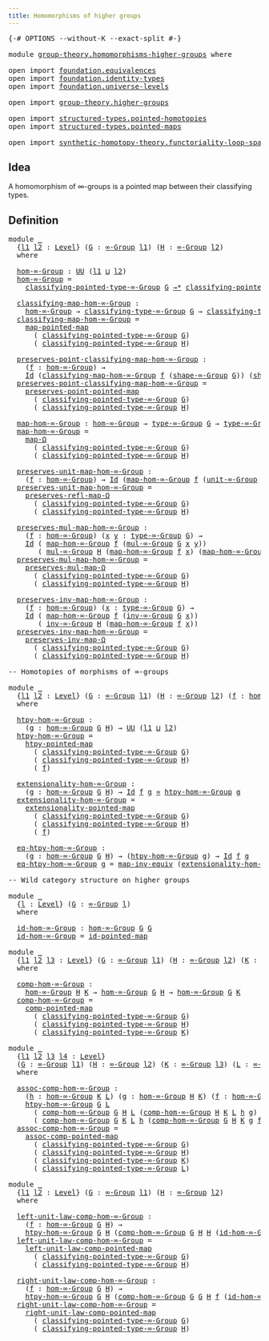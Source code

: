 ```yaml
---
title: Homomorphisms of higher groups
---
```


<pre class="Agda"><a id="56" class="Symbol">{-#</a> <a id="60" class="Keyword">OPTIONS</a> <a id="68" class="Pragma">--without-K</a> <a id="80" class="Pragma">--exact-split</a> <a id="94" class="Symbol">#-}</a>

<a id="99" class="Keyword">module</a> <a id="106" href="group-theory.homomorphisms-higher-groups.html" class="Module">group-theory.homomorphisms-higher-groups</a> <a id="147" class="Keyword">where</a>

<a id="154" class="Keyword">open</a> <a id="159" class="Keyword">import</a> <a id="166" href="foundation.equivalences.html" class="Module">foundation.equivalences</a>
<a id="190" class="Keyword">open</a> <a id="195" class="Keyword">import</a> <a id="202" href="foundation.identity-types.html" class="Module">foundation.identity-types</a>
<a id="228" class="Keyword">open</a> <a id="233" class="Keyword">import</a> <a id="240" href="foundation.universe-levels.html" class="Module">foundation.universe-levels</a>

<a id="268" class="Keyword">open</a> <a id="273" class="Keyword">import</a> <a id="280" href="group-theory.higher-groups.html" class="Module">group-theory.higher-groups</a>

<a id="308" class="Keyword">open</a> <a id="313" class="Keyword">import</a> <a id="320" href="structured-types.pointed-homotopies.html" class="Module">structured-types.pointed-homotopies</a>
<a id="356" class="Keyword">open</a> <a id="361" class="Keyword">import</a> <a id="368" href="structured-types.pointed-maps.html" class="Module">structured-types.pointed-maps</a>

<a id="399" class="Keyword">open</a> <a id="404" class="Keyword">import</a> <a id="411" href="synthetic-homotopy-theory.functoriality-loop-spaces.html" class="Module">synthetic-homotopy-theory.functoriality-loop-spaces</a>
</pre>
## Idea

A homomorphism of ∞-groups is a pointed map between their classifying types.

## Definition

<pre class="Agda"><a id="578" class="Keyword">module</a> <a id="585" href="group-theory.homomorphisms-higher-groups.html#585" class="Module">_</a>
  <a id="589" class="Symbol">{</a><a id="590" href="group-theory.homomorphisms-higher-groups.html#590" class="Bound">l1</a> <a id="593" href="group-theory.homomorphisms-higher-groups.html#593" class="Bound">l2</a> <a id="596" class="Symbol">:</a> <a id="598" href="Agda.Primitive.html#597" class="Postulate">Level</a><a id="603" class="Symbol">}</a> <a id="605" class="Symbol">(</a><a id="606" href="group-theory.homomorphisms-higher-groups.html#606" class="Bound">G</a> <a id="608" class="Symbol">:</a> <a id="610" href="group-theory.higher-groups.html#1633" class="Function">∞-Group</a> <a id="618" href="group-theory.homomorphisms-higher-groups.html#590" class="Bound">l1</a><a id="620" class="Symbol">)</a> <a id="622" class="Symbol">(</a><a id="623" href="group-theory.homomorphisms-higher-groups.html#623" class="Bound">H</a> <a id="625" class="Symbol">:</a> <a id="627" href="group-theory.higher-groups.html#1633" class="Function">∞-Group</a> <a id="635" href="group-theory.homomorphisms-higher-groups.html#593" class="Bound">l2</a><a id="637" class="Symbol">)</a>
  <a id="641" class="Keyword">where</a>

  <a id="650" href="group-theory.homomorphisms-higher-groups.html#650" class="Function">hom-∞-Group</a> <a id="662" class="Symbol">:</a> <a id="664" href="foundation-core.universe-levels.html#235" class="Primitive">UU</a> <a id="667" class="Symbol">(</a><a id="668" href="group-theory.homomorphisms-higher-groups.html#590" class="Bound">l1</a> <a id="671" href="Agda.Primitive.html#810" class="Primitive Operator">⊔</a> <a id="673" href="group-theory.homomorphisms-higher-groups.html#593" class="Bound">l2</a><a id="675" class="Symbol">)</a>
  <a id="679" href="group-theory.homomorphisms-higher-groups.html#650" class="Function">hom-∞-Group</a> <a id="691" class="Symbol">=</a>
    <a id="697" href="group-theory.higher-groups.html#1799" class="Function">classifying-pointed-type-∞-Group</a> <a id="730" href="group-theory.homomorphisms-higher-groups.html#606" class="Bound">G</a> <a id="732" href="structured-types.pointed-maps.html#967" class="Function Operator">→*</a> <a id="735" href="group-theory.higher-groups.html#1799" class="Function">classifying-pointed-type-∞-Group</a> <a id="768" href="group-theory.homomorphisms-higher-groups.html#623" class="Bound">H</a>

  <a id="773" href="group-theory.homomorphisms-higher-groups.html#773" class="Function">classifying-map-hom-∞-Group</a> <a id="801" class="Symbol">:</a>
    <a id="807" href="group-theory.homomorphisms-higher-groups.html#650" class="Function">hom-∞-Group</a> <a id="819" class="Symbol">→</a> <a id="821" href="group-theory.higher-groups.html#1895" class="Function">classifying-type-∞-Group</a> <a id="846" href="group-theory.homomorphisms-higher-groups.html#606" class="Bound">G</a> <a id="848" class="Symbol">→</a> <a id="850" href="group-theory.higher-groups.html#1895" class="Function">classifying-type-∞-Group</a> <a id="875" href="group-theory.homomorphisms-higher-groups.html#623" class="Bound">H</a>
  <a id="879" href="group-theory.homomorphisms-higher-groups.html#773" class="Function">classifying-map-hom-∞-Group</a> <a id="907" class="Symbol">=</a>
    <a id="913" href="structured-types.pointed-maps.html#1527" class="Function">map-pointed-map</a>
      <a id="935" class="Symbol">(</a> <a id="937" href="group-theory.higher-groups.html#1799" class="Function">classifying-pointed-type-∞-Group</a> <a id="970" href="group-theory.homomorphisms-higher-groups.html#606" class="Bound">G</a><a id="971" class="Symbol">)</a>
      <a id="979" class="Symbol">(</a> <a id="981" href="group-theory.higher-groups.html#1799" class="Function">classifying-pointed-type-∞-Group</a> <a id="1014" href="group-theory.homomorphisms-higher-groups.html#623" class="Bound">H</a><a id="1015" class="Symbol">)</a>

  <a id="1020" href="group-theory.homomorphisms-higher-groups.html#1020" class="Function">preserves-point-classifying-map-hom-∞-Group</a> <a id="1064" class="Symbol">:</a>
    <a id="1070" class="Symbol">(</a><a id="1071" href="group-theory.homomorphisms-higher-groups.html#1071" class="Bound">f</a> <a id="1073" class="Symbol">:</a> <a id="1075" href="group-theory.homomorphisms-higher-groups.html#650" class="Function">hom-∞-Group</a><a id="1086" class="Symbol">)</a> <a id="1088" class="Symbol">→</a>
    <a id="1094" href="foundation-core.identity-types.html#1767" class="Datatype">Id</a> <a id="1097" class="Symbol">(</a><a id="1098" href="group-theory.homomorphisms-higher-groups.html#773" class="Function">classifying-map-hom-∞-Group</a> <a id="1126" href="group-theory.homomorphisms-higher-groups.html#1071" class="Bound">f</a> <a id="1128" class="Symbol">(</a><a id="1129" href="group-theory.higher-groups.html#2014" class="Function">shape-∞-Group</a> <a id="1143" href="group-theory.homomorphisms-higher-groups.html#606" class="Bound">G</a><a id="1144" class="Symbol">))</a> <a id="1147" class="Symbol">(</a><a id="1148" href="group-theory.higher-groups.html#2014" class="Function">shape-∞-Group</a> <a id="1162" href="group-theory.homomorphisms-higher-groups.html#623" class="Bound">H</a><a id="1163" class="Symbol">)</a>
  <a id="1167" href="group-theory.homomorphisms-higher-groups.html#1020" class="Function">preserves-point-classifying-map-hom-∞-Group</a> <a id="1211" class="Symbol">=</a>
    <a id="1217" href="structured-types.pointed-maps.html#1627" class="Function">preserves-point-pointed-map</a>
      <a id="1251" class="Symbol">(</a> <a id="1253" href="group-theory.higher-groups.html#1799" class="Function">classifying-pointed-type-∞-Group</a> <a id="1286" href="group-theory.homomorphisms-higher-groups.html#606" class="Bound">G</a><a id="1287" class="Symbol">)</a>
      <a id="1295" class="Symbol">(</a> <a id="1297" href="group-theory.higher-groups.html#1799" class="Function">classifying-pointed-type-∞-Group</a> <a id="1330" href="group-theory.homomorphisms-higher-groups.html#623" class="Bound">H</a><a id="1331" class="Symbol">)</a>

  <a id="1336" href="group-theory.homomorphisms-higher-groups.html#1336" class="Function">map-hom-∞-Group</a> <a id="1352" class="Symbol">:</a> <a id="1354" href="group-theory.homomorphisms-higher-groups.html#650" class="Function">hom-∞-Group</a> <a id="1366" class="Symbol">→</a> <a id="1368" href="group-theory.higher-groups.html#2839" class="Function">type-∞-Group</a> <a id="1381" href="group-theory.homomorphisms-higher-groups.html#606" class="Bound">G</a> <a id="1383" class="Symbol">→</a> <a id="1385" href="group-theory.higher-groups.html#2839" class="Function">type-∞-Group</a> <a id="1398" href="group-theory.homomorphisms-higher-groups.html#623" class="Bound">H</a>
  <a id="1402" href="group-theory.homomorphisms-higher-groups.html#1336" class="Function">map-hom-∞-Group</a> <a id="1418" class="Symbol">=</a>
    <a id="1424" href="synthetic-homotopy-theory.functoriality-loop-spaces.html#1184" class="Function">map-Ω</a>
      <a id="1436" class="Symbol">(</a> <a id="1438" href="group-theory.higher-groups.html#1799" class="Function">classifying-pointed-type-∞-Group</a> <a id="1471" href="group-theory.homomorphisms-higher-groups.html#606" class="Bound">G</a><a id="1472" class="Symbol">)</a>
      <a id="1480" class="Symbol">(</a> <a id="1482" href="group-theory.higher-groups.html#1799" class="Function">classifying-pointed-type-∞-Group</a> <a id="1515" href="group-theory.homomorphisms-higher-groups.html#623" class="Bound">H</a><a id="1516" class="Symbol">)</a>

  <a id="1521" href="group-theory.homomorphisms-higher-groups.html#1521" class="Function">preserves-unit-map-hom-∞-Group</a> <a id="1552" class="Symbol">:</a>
    <a id="1558" class="Symbol">(</a><a id="1559" href="group-theory.homomorphisms-higher-groups.html#1559" class="Bound">f</a> <a id="1561" class="Symbol">:</a> <a id="1563" href="group-theory.homomorphisms-higher-groups.html#650" class="Function">hom-∞-Group</a><a id="1574" class="Symbol">)</a> <a id="1576" class="Symbol">→</a> <a id="1578" href="foundation-core.identity-types.html#1767" class="Datatype">Id</a> <a id="1581" class="Symbol">(</a><a id="1582" href="group-theory.homomorphisms-higher-groups.html#1336" class="Function">map-hom-∞-Group</a> <a id="1598" href="group-theory.homomorphisms-higher-groups.html#1559" class="Bound">f</a> <a id="1600" class="Symbol">(</a><a id="1601" href="group-theory.higher-groups.html#2919" class="Function">unit-∞-Group</a> <a id="1614" href="group-theory.homomorphisms-higher-groups.html#606" class="Bound">G</a><a id="1615" class="Symbol">))</a> <a id="1618" class="Symbol">(</a><a id="1619" href="group-theory.higher-groups.html#2919" class="Function">unit-∞-Group</a> <a id="1632" href="group-theory.homomorphisms-higher-groups.html#623" class="Bound">H</a><a id="1633" class="Symbol">)</a>
  <a id="1637" href="group-theory.homomorphisms-higher-groups.html#1521" class="Function">preserves-unit-map-hom-∞-Group</a> <a id="1668" class="Symbol">=</a>
    <a id="1674" href="synthetic-homotopy-theory.functoriality-loop-spaces.html#1324" class="Function">preserves-refl-map-Ω</a>
      <a id="1701" class="Symbol">(</a> <a id="1703" href="group-theory.higher-groups.html#1799" class="Function">classifying-pointed-type-∞-Group</a> <a id="1736" href="group-theory.homomorphisms-higher-groups.html#606" class="Bound">G</a><a id="1737" class="Symbol">)</a>
      <a id="1745" class="Symbol">(</a> <a id="1747" href="group-theory.higher-groups.html#1799" class="Function">classifying-pointed-type-∞-Group</a> <a id="1780" href="group-theory.homomorphisms-higher-groups.html#623" class="Bound">H</a><a id="1781" class="Symbol">)</a>

  <a id="1786" href="group-theory.homomorphisms-higher-groups.html#1786" class="Function">preserves-mul-map-hom-∞-Group</a> <a id="1816" class="Symbol">:</a>
    <a id="1822" class="Symbol">(</a><a id="1823" href="group-theory.homomorphisms-higher-groups.html#1823" class="Bound">f</a> <a id="1825" class="Symbol">:</a> <a id="1827" href="group-theory.homomorphisms-higher-groups.html#650" class="Function">hom-∞-Group</a><a id="1838" class="Symbol">)</a> <a id="1840" class="Symbol">(</a><a id="1841" href="group-theory.homomorphisms-higher-groups.html#1841" class="Bound">x</a> <a id="1843" href="group-theory.homomorphisms-higher-groups.html#1843" class="Bound">y</a> <a id="1845" class="Symbol">:</a> <a id="1847" href="group-theory.higher-groups.html#2839" class="Function">type-∞-Group</a> <a id="1860" href="group-theory.homomorphisms-higher-groups.html#606" class="Bound">G</a><a id="1861" class="Symbol">)</a> <a id="1863" class="Symbol">→</a>
    <a id="1869" href="foundation-core.identity-types.html#1767" class="Datatype">Id</a> <a id="1872" class="Symbol">(</a> <a id="1874" href="group-theory.homomorphisms-higher-groups.html#1336" class="Function">map-hom-∞-Group</a> <a id="1890" href="group-theory.homomorphisms-higher-groups.html#1823" class="Bound">f</a> <a id="1892" class="Symbol">(</a><a id="1893" href="group-theory.higher-groups.html#3007" class="Function">mul-∞-Group</a> <a id="1905" href="group-theory.homomorphisms-higher-groups.html#606" class="Bound">G</a> <a id="1907" href="group-theory.homomorphisms-higher-groups.html#1841" class="Bound">x</a> <a id="1909" href="group-theory.homomorphisms-higher-groups.html#1843" class="Bound">y</a><a id="1910" class="Symbol">))</a>
       <a id="1920" class="Symbol">(</a> <a id="1922" href="group-theory.higher-groups.html#3007" class="Function">mul-∞-Group</a> <a id="1934" href="group-theory.homomorphisms-higher-groups.html#623" class="Bound">H</a> <a id="1936" class="Symbol">(</a><a id="1937" href="group-theory.homomorphisms-higher-groups.html#1336" class="Function">map-hom-∞-Group</a> <a id="1953" href="group-theory.homomorphisms-higher-groups.html#1823" class="Bound">f</a> <a id="1955" href="group-theory.homomorphisms-higher-groups.html#1841" class="Bound">x</a><a id="1956" class="Symbol">)</a> <a id="1958" class="Symbol">(</a><a id="1959" href="group-theory.homomorphisms-higher-groups.html#1336" class="Function">map-hom-∞-Group</a> <a id="1975" href="group-theory.homomorphisms-higher-groups.html#1823" class="Bound">f</a> <a id="1977" href="group-theory.homomorphisms-higher-groups.html#1843" class="Bound">y</a><a id="1978" class="Symbol">))</a>
  <a id="1983" href="group-theory.homomorphisms-higher-groups.html#1786" class="Function">preserves-mul-map-hom-∞-Group</a> <a id="2013" class="Symbol">=</a>
    <a id="2019" href="synthetic-homotopy-theory.functoriality-loop-spaces.html#1504" class="Function">preserves-mul-map-Ω</a>
      <a id="2045" class="Symbol">(</a> <a id="2047" href="group-theory.higher-groups.html#1799" class="Function">classifying-pointed-type-∞-Group</a> <a id="2080" href="group-theory.homomorphisms-higher-groups.html#606" class="Bound">G</a><a id="2081" class="Symbol">)</a>
      <a id="2089" class="Symbol">(</a> <a id="2091" href="group-theory.higher-groups.html#1799" class="Function">classifying-pointed-type-∞-Group</a> <a id="2124" href="group-theory.homomorphisms-higher-groups.html#623" class="Bound">H</a><a id="2125" class="Symbol">)</a>

  <a id="2130" href="group-theory.homomorphisms-higher-groups.html#2130" class="Function">preserves-inv-map-hom-∞-Group</a> <a id="2160" class="Symbol">:</a>
    <a id="2166" class="Symbol">(</a><a id="2167" href="group-theory.homomorphisms-higher-groups.html#2167" class="Bound">f</a> <a id="2169" class="Symbol">:</a> <a id="2171" href="group-theory.homomorphisms-higher-groups.html#650" class="Function">hom-∞-Group</a><a id="2182" class="Symbol">)</a> <a id="2184" class="Symbol">(</a><a id="2185" href="group-theory.homomorphisms-higher-groups.html#2185" class="Bound">x</a> <a id="2187" class="Symbol">:</a> <a id="2189" href="group-theory.higher-groups.html#2839" class="Function">type-∞-Group</a> <a id="2202" href="group-theory.homomorphisms-higher-groups.html#606" class="Bound">G</a><a id="2203" class="Symbol">)</a> <a id="2205" class="Symbol">→</a>
    <a id="2211" href="foundation-core.identity-types.html#1767" class="Datatype">Id</a> <a id="2214" class="Symbol">(</a> <a id="2216" href="group-theory.homomorphisms-higher-groups.html#1336" class="Function">map-hom-∞-Group</a> <a id="2232" href="group-theory.homomorphisms-higher-groups.html#2167" class="Bound">f</a> <a id="2234" class="Symbol">(</a><a id="2235" href="group-theory.higher-groups.html#3856" class="Function">inv-∞-Group</a> <a id="2247" href="group-theory.homomorphisms-higher-groups.html#606" class="Bound">G</a> <a id="2249" href="group-theory.homomorphisms-higher-groups.html#2185" class="Bound">x</a><a id="2250" class="Symbol">))</a>
       <a id="2260" class="Symbol">(</a> <a id="2262" href="group-theory.higher-groups.html#3856" class="Function">inv-∞-Group</a> <a id="2274" href="group-theory.homomorphisms-higher-groups.html#623" class="Bound">H</a> <a id="2276" class="Symbol">(</a><a id="2277" href="group-theory.homomorphisms-higher-groups.html#1336" class="Function">map-hom-∞-Group</a> <a id="2293" href="group-theory.homomorphisms-higher-groups.html#2167" class="Bound">f</a> <a id="2295" href="group-theory.homomorphisms-higher-groups.html#2185" class="Bound">x</a><a id="2296" class="Symbol">))</a>
  <a id="2301" href="group-theory.homomorphisms-higher-groups.html#2130" class="Function">preserves-inv-map-hom-∞-Group</a> <a id="2331" class="Symbol">=</a>
    <a id="2337" href="synthetic-homotopy-theory.functoriality-loop-spaces.html#1894" class="Function">preserves-inv-map-Ω</a>
      <a id="2363" class="Symbol">(</a> <a id="2365" href="group-theory.higher-groups.html#1799" class="Function">classifying-pointed-type-∞-Group</a> <a id="2398" href="group-theory.homomorphisms-higher-groups.html#606" class="Bound">G</a><a id="2399" class="Symbol">)</a>
      <a id="2407" class="Symbol">(</a> <a id="2409" href="group-theory.higher-groups.html#1799" class="Function">classifying-pointed-type-∞-Group</a> <a id="2442" href="group-theory.homomorphisms-higher-groups.html#623" class="Bound">H</a><a id="2443" class="Symbol">)</a>

<a id="2446" class="Comment">-- Homotopies of morphisms of ∞-groups</a>

<a id="2486" class="Keyword">module</a> <a id="2493" href="group-theory.homomorphisms-higher-groups.html#2493" class="Module">_</a>
  <a id="2497" class="Symbol">{</a><a id="2498" href="group-theory.homomorphisms-higher-groups.html#2498" class="Bound">l1</a> <a id="2501" href="group-theory.homomorphisms-higher-groups.html#2501" class="Bound">l2</a> <a id="2504" class="Symbol">:</a> <a id="2506" href="Agda.Primitive.html#597" class="Postulate">Level</a><a id="2511" class="Symbol">}</a> <a id="2513" class="Symbol">(</a><a id="2514" href="group-theory.homomorphisms-higher-groups.html#2514" class="Bound">G</a> <a id="2516" class="Symbol">:</a> <a id="2518" href="group-theory.higher-groups.html#1633" class="Function">∞-Group</a> <a id="2526" href="group-theory.homomorphisms-higher-groups.html#2498" class="Bound">l1</a><a id="2528" class="Symbol">)</a> <a id="2530" class="Symbol">(</a><a id="2531" href="group-theory.homomorphisms-higher-groups.html#2531" class="Bound">H</a> <a id="2533" class="Symbol">:</a> <a id="2535" href="group-theory.higher-groups.html#1633" class="Function">∞-Group</a> <a id="2543" href="group-theory.homomorphisms-higher-groups.html#2501" class="Bound">l2</a><a id="2545" class="Symbol">)</a> <a id="2547" class="Symbol">(</a><a id="2548" href="group-theory.homomorphisms-higher-groups.html#2548" class="Bound">f</a> <a id="2550" class="Symbol">:</a> <a id="2552" href="group-theory.homomorphisms-higher-groups.html#650" class="Function">hom-∞-Group</a> <a id="2564" href="group-theory.homomorphisms-higher-groups.html#2514" class="Bound">G</a> <a id="2566" href="group-theory.homomorphisms-higher-groups.html#2531" class="Bound">H</a><a id="2567" class="Symbol">)</a>
  <a id="2571" class="Keyword">where</a>

  <a id="2580" href="group-theory.homomorphisms-higher-groups.html#2580" class="Function">htpy-hom-∞-Group</a> <a id="2597" class="Symbol">:</a>
    <a id="2603" class="Symbol">(</a><a id="2604" href="group-theory.homomorphisms-higher-groups.html#2604" class="Bound">g</a> <a id="2606" class="Symbol">:</a> <a id="2608" href="group-theory.homomorphisms-higher-groups.html#650" class="Function">hom-∞-Group</a> <a id="2620" href="group-theory.homomorphisms-higher-groups.html#2514" class="Bound">G</a> <a id="2622" href="group-theory.homomorphisms-higher-groups.html#2531" class="Bound">H</a><a id="2623" class="Symbol">)</a> <a id="2625" class="Symbol">→</a> <a id="2627" href="foundation-core.universe-levels.html#235" class="Primitive">UU</a> <a id="2630" class="Symbol">(</a><a id="2631" href="group-theory.homomorphisms-higher-groups.html#2498" class="Bound">l1</a> <a id="2634" href="Agda.Primitive.html#810" class="Primitive Operator">⊔</a> <a id="2636" href="group-theory.homomorphisms-higher-groups.html#2501" class="Bound">l2</a><a id="2638" class="Symbol">)</a>
  <a id="2642" href="group-theory.homomorphisms-higher-groups.html#2580" class="Function">htpy-hom-∞-Group</a> <a id="2659" class="Symbol">=</a>
    <a id="2665" href="structured-types.pointed-homotopies.html#2941" class="Function">htpy-pointed-map</a>
      <a id="2688" class="Symbol">(</a> <a id="2690" href="group-theory.higher-groups.html#1799" class="Function">classifying-pointed-type-∞-Group</a> <a id="2723" href="group-theory.homomorphisms-higher-groups.html#2514" class="Bound">G</a><a id="2724" class="Symbol">)</a>
      <a id="2732" class="Symbol">(</a> <a id="2734" href="group-theory.higher-groups.html#1799" class="Function">classifying-pointed-type-∞-Group</a> <a id="2767" href="group-theory.homomorphisms-higher-groups.html#2531" class="Bound">H</a><a id="2768" class="Symbol">)</a>
      <a id="2776" class="Symbol">(</a> <a id="2778" href="group-theory.homomorphisms-higher-groups.html#2548" class="Bound">f</a><a id="2779" class="Symbol">)</a>

  <a id="2784" href="group-theory.homomorphisms-higher-groups.html#2784" class="Function">extensionality-hom-∞-Group</a> <a id="2811" class="Symbol">:</a>
    <a id="2817" class="Symbol">(</a><a id="2818" href="group-theory.homomorphisms-higher-groups.html#2818" class="Bound">g</a> <a id="2820" class="Symbol">:</a> <a id="2822" href="group-theory.homomorphisms-higher-groups.html#650" class="Function">hom-∞-Group</a> <a id="2834" href="group-theory.homomorphisms-higher-groups.html#2514" class="Bound">G</a> <a id="2836" href="group-theory.homomorphisms-higher-groups.html#2531" class="Bound">H</a><a id="2837" class="Symbol">)</a> <a id="2839" class="Symbol">→</a> <a id="2841" href="foundation-core.identity-types.html#1767" class="Datatype">Id</a> <a id="2844" href="group-theory.homomorphisms-higher-groups.html#2548" class="Bound">f</a> <a id="2846" href="group-theory.homomorphisms-higher-groups.html#2818" class="Bound">g</a> <a id="2848" href="foundation-core.equivalences.html#1621" class="Function Operator">≃</a> <a id="2850" href="group-theory.homomorphisms-higher-groups.html#2580" class="Function">htpy-hom-∞-Group</a> <a id="2867" href="group-theory.homomorphisms-higher-groups.html#2818" class="Bound">g</a>
  <a id="2871" href="group-theory.homomorphisms-higher-groups.html#2784" class="Function">extensionality-hom-∞-Group</a> <a id="2898" class="Symbol">=</a>
    <a id="2904" href="structured-types.pointed-homotopies.html#3058" class="Function">extensionality-pointed-map</a>
      <a id="2937" class="Symbol">(</a> <a id="2939" href="group-theory.higher-groups.html#1799" class="Function">classifying-pointed-type-∞-Group</a> <a id="2972" href="group-theory.homomorphisms-higher-groups.html#2514" class="Bound">G</a><a id="2973" class="Symbol">)</a>
      <a id="2981" class="Symbol">(</a> <a id="2983" href="group-theory.higher-groups.html#1799" class="Function">classifying-pointed-type-∞-Group</a> <a id="3016" href="group-theory.homomorphisms-higher-groups.html#2531" class="Bound">H</a><a id="3017" class="Symbol">)</a>
      <a id="3025" class="Symbol">(</a> <a id="3027" href="group-theory.homomorphisms-higher-groups.html#2548" class="Bound">f</a><a id="3028" class="Symbol">)</a>

  <a id="3033" href="group-theory.homomorphisms-higher-groups.html#3033" class="Function">eq-htpy-hom-∞-Group</a> <a id="3053" class="Symbol">:</a>
    <a id="3059" class="Symbol">(</a><a id="3060" href="group-theory.homomorphisms-higher-groups.html#3060" class="Bound">g</a> <a id="3062" class="Symbol">:</a> <a id="3064" href="group-theory.homomorphisms-higher-groups.html#650" class="Function">hom-∞-Group</a> <a id="3076" href="group-theory.homomorphisms-higher-groups.html#2514" class="Bound">G</a> <a id="3078" href="group-theory.homomorphisms-higher-groups.html#2531" class="Bound">H</a><a id="3079" class="Symbol">)</a> <a id="3081" class="Symbol">→</a> <a id="3083" class="Symbol">(</a><a id="3084" href="group-theory.homomorphisms-higher-groups.html#2580" class="Function">htpy-hom-∞-Group</a> <a id="3101" href="group-theory.homomorphisms-higher-groups.html#3060" class="Bound">g</a><a id="3102" class="Symbol">)</a> <a id="3104" class="Symbol">→</a> <a id="3106" href="foundation-core.identity-types.html#1767" class="Datatype">Id</a> <a id="3109" href="group-theory.homomorphisms-higher-groups.html#2548" class="Bound">f</a> <a id="3111" href="group-theory.homomorphisms-higher-groups.html#3060" class="Bound">g</a>
  <a id="3115" href="group-theory.homomorphisms-higher-groups.html#3033" class="Function">eq-htpy-hom-∞-Group</a> <a id="3135" href="group-theory.homomorphisms-higher-groups.html#3135" class="Bound">g</a> <a id="3137" class="Symbol">=</a> <a id="3139" href="foundation-core.equivalences.html#5036" class="Function">map-inv-equiv</a> <a id="3153" class="Symbol">(</a><a id="3154" href="group-theory.homomorphisms-higher-groups.html#2784" class="Function">extensionality-hom-∞-Group</a> <a id="3181" href="group-theory.homomorphisms-higher-groups.html#3135" class="Bound">g</a><a id="3182" class="Symbol">)</a>

<a id="3185" class="Comment">-- Wild category structure on higher groups</a>

<a id="3230" class="Keyword">module</a> <a id="3237" href="group-theory.homomorphisms-higher-groups.html#3237" class="Module">_</a>
  <a id="3241" class="Symbol">{</a><a id="3242" href="group-theory.homomorphisms-higher-groups.html#3242" class="Bound">l</a> <a id="3244" class="Symbol">:</a> <a id="3246" href="Agda.Primitive.html#597" class="Postulate">Level</a><a id="3251" class="Symbol">}</a> <a id="3253" class="Symbol">(</a><a id="3254" href="group-theory.homomorphisms-higher-groups.html#3254" class="Bound">G</a> <a id="3256" class="Symbol">:</a> <a id="3258" href="group-theory.higher-groups.html#1633" class="Function">∞-Group</a> <a id="3266" href="group-theory.homomorphisms-higher-groups.html#3242" class="Bound">l</a><a id="3267" class="Symbol">)</a>
  <a id="3271" class="Keyword">where</a>
  
  <a id="3282" href="group-theory.homomorphisms-higher-groups.html#3282" class="Function">id-hom-∞-Group</a> <a id="3297" class="Symbol">:</a> <a id="3299" href="group-theory.homomorphisms-higher-groups.html#650" class="Function">hom-∞-Group</a> <a id="3311" href="group-theory.homomorphisms-higher-groups.html#3254" class="Bound">G</a> <a id="3313" href="group-theory.homomorphisms-higher-groups.html#3254" class="Bound">G</a>
  <a id="3317" href="group-theory.homomorphisms-higher-groups.html#3282" class="Function">id-hom-∞-Group</a> <a id="3332" class="Symbol">=</a> <a id="3334" href="structured-types.pointed-maps.html#3155" class="Function">id-pointed-map</a>

<a id="3350" class="Keyword">module</a> <a id="3357" href="group-theory.homomorphisms-higher-groups.html#3357" class="Module">_</a>
  <a id="3361" class="Symbol">{</a><a id="3362" href="group-theory.homomorphisms-higher-groups.html#3362" class="Bound">l1</a> <a id="3365" href="group-theory.homomorphisms-higher-groups.html#3365" class="Bound">l2</a> <a id="3368" href="group-theory.homomorphisms-higher-groups.html#3368" class="Bound">l3</a> <a id="3371" class="Symbol">:</a> <a id="3373" href="Agda.Primitive.html#597" class="Postulate">Level</a><a id="3378" class="Symbol">}</a> <a id="3380" class="Symbol">(</a><a id="3381" href="group-theory.homomorphisms-higher-groups.html#3381" class="Bound">G</a> <a id="3383" class="Symbol">:</a> <a id="3385" href="group-theory.higher-groups.html#1633" class="Function">∞-Group</a> <a id="3393" href="group-theory.homomorphisms-higher-groups.html#3362" class="Bound">l1</a><a id="3395" class="Symbol">)</a> <a id="3397" class="Symbol">(</a><a id="3398" href="group-theory.homomorphisms-higher-groups.html#3398" class="Bound">H</a> <a id="3400" class="Symbol">:</a> <a id="3402" href="group-theory.higher-groups.html#1633" class="Function">∞-Group</a> <a id="3410" href="group-theory.homomorphisms-higher-groups.html#3365" class="Bound">l2</a><a id="3412" class="Symbol">)</a> <a id="3414" class="Symbol">(</a><a id="3415" href="group-theory.homomorphisms-higher-groups.html#3415" class="Bound">K</a> <a id="3417" class="Symbol">:</a> <a id="3419" href="group-theory.higher-groups.html#1633" class="Function">∞-Group</a> <a id="3427" href="group-theory.homomorphisms-higher-groups.html#3368" class="Bound">l3</a><a id="3429" class="Symbol">)</a>
  <a id="3433" class="Keyword">where</a>

  <a id="3442" href="group-theory.homomorphisms-higher-groups.html#3442" class="Function">comp-hom-∞-Group</a> <a id="3459" class="Symbol">:</a>
    <a id="3465" href="group-theory.homomorphisms-higher-groups.html#650" class="Function">hom-∞-Group</a> <a id="3477" href="group-theory.homomorphisms-higher-groups.html#3398" class="Bound">H</a> <a id="3479" href="group-theory.homomorphisms-higher-groups.html#3415" class="Bound">K</a> <a id="3481" class="Symbol">→</a> <a id="3483" href="group-theory.homomorphisms-higher-groups.html#650" class="Function">hom-∞-Group</a> <a id="3495" href="group-theory.homomorphisms-higher-groups.html#3381" class="Bound">G</a> <a id="3497" href="group-theory.homomorphisms-higher-groups.html#3398" class="Bound">H</a> <a id="3499" class="Symbol">→</a> <a id="3501" href="group-theory.homomorphisms-higher-groups.html#650" class="Function">hom-∞-Group</a> <a id="3513" href="group-theory.homomorphisms-higher-groups.html#3381" class="Bound">G</a> <a id="3515" href="group-theory.homomorphisms-higher-groups.html#3415" class="Bound">K</a>
  <a id="3519" href="group-theory.homomorphisms-higher-groups.html#3442" class="Function">comp-hom-∞-Group</a> <a id="3536" class="Symbol">=</a>
    <a id="3542" href="structured-types.pointed-maps.html#3004" class="Function">comp-pointed-map</a>
      <a id="3565" class="Symbol">(</a> <a id="3567" href="group-theory.higher-groups.html#1799" class="Function">classifying-pointed-type-∞-Group</a> <a id="3600" href="group-theory.homomorphisms-higher-groups.html#3381" class="Bound">G</a><a id="3601" class="Symbol">)</a>
      <a id="3609" class="Symbol">(</a> <a id="3611" href="group-theory.higher-groups.html#1799" class="Function">classifying-pointed-type-∞-Group</a> <a id="3644" href="group-theory.homomorphisms-higher-groups.html#3398" class="Bound">H</a><a id="3645" class="Symbol">)</a>
      <a id="3653" class="Symbol">(</a> <a id="3655" href="group-theory.higher-groups.html#1799" class="Function">classifying-pointed-type-∞-Group</a> <a id="3688" href="group-theory.homomorphisms-higher-groups.html#3415" class="Bound">K</a><a id="3689" class="Symbol">)</a>

<a id="3692" class="Keyword">module</a> <a id="3699" href="group-theory.homomorphisms-higher-groups.html#3699" class="Module">_</a>
  <a id="3703" class="Symbol">{</a><a id="3704" href="group-theory.homomorphisms-higher-groups.html#3704" class="Bound">l1</a> <a id="3707" href="group-theory.homomorphisms-higher-groups.html#3707" class="Bound">l2</a> <a id="3710" href="group-theory.homomorphisms-higher-groups.html#3710" class="Bound">l3</a> <a id="3713" href="group-theory.homomorphisms-higher-groups.html#3713" class="Bound">l4</a> <a id="3716" class="Symbol">:</a> <a id="3718" href="Agda.Primitive.html#597" class="Postulate">Level</a><a id="3723" class="Symbol">}</a>
  <a id="3727" class="Symbol">(</a><a id="3728" href="group-theory.homomorphisms-higher-groups.html#3728" class="Bound">G</a> <a id="3730" class="Symbol">:</a> <a id="3732" href="group-theory.higher-groups.html#1633" class="Function">∞-Group</a> <a id="3740" href="group-theory.homomorphisms-higher-groups.html#3704" class="Bound">l1</a><a id="3742" class="Symbol">)</a> <a id="3744" class="Symbol">(</a><a id="3745" href="group-theory.homomorphisms-higher-groups.html#3745" class="Bound">H</a> <a id="3747" class="Symbol">:</a> <a id="3749" href="group-theory.higher-groups.html#1633" class="Function">∞-Group</a> <a id="3757" href="group-theory.homomorphisms-higher-groups.html#3707" class="Bound">l2</a><a id="3759" class="Symbol">)</a> <a id="3761" class="Symbol">(</a><a id="3762" href="group-theory.homomorphisms-higher-groups.html#3762" class="Bound">K</a> <a id="3764" class="Symbol">:</a> <a id="3766" href="group-theory.higher-groups.html#1633" class="Function">∞-Group</a> <a id="3774" href="group-theory.homomorphisms-higher-groups.html#3710" class="Bound">l3</a><a id="3776" class="Symbol">)</a> <a id="3778" class="Symbol">(</a><a id="3779" href="group-theory.homomorphisms-higher-groups.html#3779" class="Bound">L</a> <a id="3781" class="Symbol">:</a> <a id="3783" href="group-theory.higher-groups.html#1633" class="Function">∞-Group</a> <a id="3791" href="group-theory.homomorphisms-higher-groups.html#3713" class="Bound">l4</a><a id="3793" class="Symbol">)</a>
  <a id="3797" class="Keyword">where</a>

  <a id="3806" href="group-theory.homomorphisms-higher-groups.html#3806" class="Function">assoc-comp-hom-∞-Group</a> <a id="3829" class="Symbol">:</a>
    <a id="3835" class="Symbol">(</a><a id="3836" href="group-theory.homomorphisms-higher-groups.html#3836" class="Bound">h</a> <a id="3838" class="Symbol">:</a> <a id="3840" href="group-theory.homomorphisms-higher-groups.html#650" class="Function">hom-∞-Group</a> <a id="3852" href="group-theory.homomorphisms-higher-groups.html#3762" class="Bound">K</a> <a id="3854" href="group-theory.homomorphisms-higher-groups.html#3779" class="Bound">L</a><a id="3855" class="Symbol">)</a> <a id="3857" class="Symbol">(</a><a id="3858" href="group-theory.homomorphisms-higher-groups.html#3858" class="Bound">g</a> <a id="3860" class="Symbol">:</a> <a id="3862" href="group-theory.homomorphisms-higher-groups.html#650" class="Function">hom-∞-Group</a> <a id="3874" href="group-theory.homomorphisms-higher-groups.html#3745" class="Bound">H</a> <a id="3876" href="group-theory.homomorphisms-higher-groups.html#3762" class="Bound">K</a><a id="3877" class="Symbol">)</a> <a id="3879" class="Symbol">(</a><a id="3880" href="group-theory.homomorphisms-higher-groups.html#3880" class="Bound">f</a> <a id="3882" class="Symbol">:</a> <a id="3884" href="group-theory.homomorphisms-higher-groups.html#650" class="Function">hom-∞-Group</a> <a id="3896" href="group-theory.homomorphisms-higher-groups.html#3728" class="Bound">G</a> <a id="3898" href="group-theory.homomorphisms-higher-groups.html#3745" class="Bound">H</a><a id="3899" class="Symbol">)</a> <a id="3901" class="Symbol">→</a>
    <a id="3907" href="group-theory.homomorphisms-higher-groups.html#2580" class="Function">htpy-hom-∞-Group</a> <a id="3924" href="group-theory.homomorphisms-higher-groups.html#3728" class="Bound">G</a> <a id="3926" href="group-theory.homomorphisms-higher-groups.html#3779" class="Bound">L</a>
      <a id="3934" class="Symbol">(</a> <a id="3936" href="group-theory.homomorphisms-higher-groups.html#3442" class="Function">comp-hom-∞-Group</a> <a id="3953" href="group-theory.homomorphisms-higher-groups.html#3728" class="Bound">G</a> <a id="3955" href="group-theory.homomorphisms-higher-groups.html#3745" class="Bound">H</a> <a id="3957" href="group-theory.homomorphisms-higher-groups.html#3779" class="Bound">L</a> <a id="3959" class="Symbol">(</a><a id="3960" href="group-theory.homomorphisms-higher-groups.html#3442" class="Function">comp-hom-∞-Group</a> <a id="3977" href="group-theory.homomorphisms-higher-groups.html#3745" class="Bound">H</a> <a id="3979" href="group-theory.homomorphisms-higher-groups.html#3762" class="Bound">K</a> <a id="3981" href="group-theory.homomorphisms-higher-groups.html#3779" class="Bound">L</a> <a id="3983" href="group-theory.homomorphisms-higher-groups.html#3836" class="Bound">h</a> <a id="3985" href="group-theory.homomorphisms-higher-groups.html#3858" class="Bound">g</a><a id="3986" class="Symbol">)</a> <a id="3988" href="group-theory.homomorphisms-higher-groups.html#3880" class="Bound">f</a><a id="3989" class="Symbol">)</a>
      <a id="3997" class="Symbol">(</a> <a id="3999" href="group-theory.homomorphisms-higher-groups.html#3442" class="Function">comp-hom-∞-Group</a> <a id="4016" href="group-theory.homomorphisms-higher-groups.html#3728" class="Bound">G</a> <a id="4018" href="group-theory.homomorphisms-higher-groups.html#3762" class="Bound">K</a> <a id="4020" href="group-theory.homomorphisms-higher-groups.html#3779" class="Bound">L</a> <a id="4022" href="group-theory.homomorphisms-higher-groups.html#3836" class="Bound">h</a> <a id="4024" class="Symbol">(</a><a id="4025" href="group-theory.homomorphisms-higher-groups.html#3442" class="Function">comp-hom-∞-Group</a> <a id="4042" href="group-theory.homomorphisms-higher-groups.html#3728" class="Bound">G</a> <a id="4044" href="group-theory.homomorphisms-higher-groups.html#3745" class="Bound">H</a> <a id="4046" href="group-theory.homomorphisms-higher-groups.html#3762" class="Bound">K</a> <a id="4048" href="group-theory.homomorphisms-higher-groups.html#3858" class="Bound">g</a> <a id="4050" href="group-theory.homomorphisms-higher-groups.html#3880" class="Bound">f</a><a id="4051" class="Symbol">))</a>
  <a id="4056" href="group-theory.homomorphisms-higher-groups.html#3806" class="Function">assoc-comp-hom-∞-Group</a> <a id="4079" class="Symbol">=</a>
    <a id="4085" href="structured-types.pointed-homotopies.html#4119" class="Function">assoc-comp-pointed-map</a>
      <a id="4114" class="Symbol">(</a> <a id="4116" href="group-theory.higher-groups.html#1799" class="Function">classifying-pointed-type-∞-Group</a> <a id="4149" href="group-theory.homomorphisms-higher-groups.html#3728" class="Bound">G</a><a id="4150" class="Symbol">)</a>
      <a id="4158" class="Symbol">(</a> <a id="4160" href="group-theory.higher-groups.html#1799" class="Function">classifying-pointed-type-∞-Group</a> <a id="4193" href="group-theory.homomorphisms-higher-groups.html#3745" class="Bound">H</a><a id="4194" class="Symbol">)</a>
      <a id="4202" class="Symbol">(</a> <a id="4204" href="group-theory.higher-groups.html#1799" class="Function">classifying-pointed-type-∞-Group</a> <a id="4237" href="group-theory.homomorphisms-higher-groups.html#3762" class="Bound">K</a><a id="4238" class="Symbol">)</a>
      <a id="4246" class="Symbol">(</a> <a id="4248" href="group-theory.higher-groups.html#1799" class="Function">classifying-pointed-type-∞-Group</a> <a id="4281" href="group-theory.homomorphisms-higher-groups.html#3779" class="Bound">L</a><a id="4282" class="Symbol">)</a>

<a id="4285" class="Keyword">module</a> <a id="4292" href="group-theory.homomorphisms-higher-groups.html#4292" class="Module">_</a>
  <a id="4296" class="Symbol">{</a><a id="4297" href="group-theory.homomorphisms-higher-groups.html#4297" class="Bound">l1</a> <a id="4300" href="group-theory.homomorphisms-higher-groups.html#4300" class="Bound">l2</a> <a id="4303" class="Symbol">:</a> <a id="4305" href="Agda.Primitive.html#597" class="Postulate">Level</a><a id="4310" class="Symbol">}</a> <a id="4312" class="Symbol">(</a><a id="4313" href="group-theory.homomorphisms-higher-groups.html#4313" class="Bound">G</a> <a id="4315" class="Symbol">:</a> <a id="4317" href="group-theory.higher-groups.html#1633" class="Function">∞-Group</a> <a id="4325" href="group-theory.homomorphisms-higher-groups.html#4297" class="Bound">l1</a><a id="4327" class="Symbol">)</a> <a id="4329" class="Symbol">(</a><a id="4330" href="group-theory.homomorphisms-higher-groups.html#4330" class="Bound">H</a> <a id="4332" class="Symbol">:</a> <a id="4334" href="group-theory.higher-groups.html#1633" class="Function">∞-Group</a> <a id="4342" href="group-theory.homomorphisms-higher-groups.html#4300" class="Bound">l2</a><a id="4344" class="Symbol">)</a>
  <a id="4348" class="Keyword">where</a>

  <a id="4357" href="group-theory.homomorphisms-higher-groups.html#4357" class="Function">left-unit-law-comp-hom-∞-Group</a> <a id="4388" class="Symbol">:</a>
    <a id="4394" class="Symbol">(</a><a id="4395" href="group-theory.homomorphisms-higher-groups.html#4395" class="Bound">f</a> <a id="4397" class="Symbol">:</a> <a id="4399" href="group-theory.homomorphisms-higher-groups.html#650" class="Function">hom-∞-Group</a> <a id="4411" href="group-theory.homomorphisms-higher-groups.html#4313" class="Bound">G</a> <a id="4413" href="group-theory.homomorphisms-higher-groups.html#4330" class="Bound">H</a><a id="4414" class="Symbol">)</a> <a id="4416" class="Symbol">→</a>
    <a id="4422" href="group-theory.homomorphisms-higher-groups.html#2580" class="Function">htpy-hom-∞-Group</a> <a id="4439" href="group-theory.homomorphisms-higher-groups.html#4313" class="Bound">G</a> <a id="4441" href="group-theory.homomorphisms-higher-groups.html#4330" class="Bound">H</a> <a id="4443" class="Symbol">(</a><a id="4444" href="group-theory.homomorphisms-higher-groups.html#3442" class="Function">comp-hom-∞-Group</a> <a id="4461" href="group-theory.homomorphisms-higher-groups.html#4313" class="Bound">G</a> <a id="4463" href="group-theory.homomorphisms-higher-groups.html#4330" class="Bound">H</a> <a id="4465" href="group-theory.homomorphisms-higher-groups.html#4330" class="Bound">H</a> <a id="4467" class="Symbol">(</a><a id="4468" href="group-theory.homomorphisms-higher-groups.html#3282" class="Function">id-hom-∞-Group</a> <a id="4483" href="group-theory.homomorphisms-higher-groups.html#4330" class="Bound">H</a><a id="4484" class="Symbol">)</a> <a id="4486" href="group-theory.homomorphisms-higher-groups.html#4395" class="Bound">f</a><a id="4487" class="Symbol">)</a> <a id="4489" href="group-theory.homomorphisms-higher-groups.html#4395" class="Bound">f</a>
  <a id="4493" href="group-theory.homomorphisms-higher-groups.html#4357" class="Function">left-unit-law-comp-hom-∞-Group</a> <a id="4524" class="Symbol">=</a>
    <a id="4530" href="structured-types.pointed-homotopies.html#3507" class="Function">left-unit-law-comp-pointed-map</a>
      <a id="4567" class="Symbol">(</a> <a id="4569" href="group-theory.higher-groups.html#1799" class="Function">classifying-pointed-type-∞-Group</a> <a id="4602" href="group-theory.homomorphisms-higher-groups.html#4313" class="Bound">G</a><a id="4603" class="Symbol">)</a>
      <a id="4611" class="Symbol">(</a> <a id="4613" href="group-theory.higher-groups.html#1799" class="Function">classifying-pointed-type-∞-Group</a> <a id="4646" href="group-theory.homomorphisms-higher-groups.html#4330" class="Bound">H</a><a id="4647" class="Symbol">)</a>

  <a id="4652" href="group-theory.homomorphisms-higher-groups.html#4652" class="Function">right-unit-law-comp-hom-∞-Group</a> <a id="4684" class="Symbol">:</a>
    <a id="4690" class="Symbol">(</a><a id="4691" href="group-theory.homomorphisms-higher-groups.html#4691" class="Bound">f</a> <a id="4693" class="Symbol">:</a> <a id="4695" href="group-theory.homomorphisms-higher-groups.html#650" class="Function">hom-∞-Group</a> <a id="4707" href="group-theory.homomorphisms-higher-groups.html#4313" class="Bound">G</a> <a id="4709" href="group-theory.homomorphisms-higher-groups.html#4330" class="Bound">H</a><a id="4710" class="Symbol">)</a> <a id="4712" class="Symbol">→</a>
    <a id="4718" href="group-theory.homomorphisms-higher-groups.html#2580" class="Function">htpy-hom-∞-Group</a> <a id="4735" href="group-theory.homomorphisms-higher-groups.html#4313" class="Bound">G</a> <a id="4737" href="group-theory.homomorphisms-higher-groups.html#4330" class="Bound">H</a> <a id="4739" class="Symbol">(</a><a id="4740" href="group-theory.homomorphisms-higher-groups.html#3442" class="Function">comp-hom-∞-Group</a> <a id="4757" href="group-theory.homomorphisms-higher-groups.html#4313" class="Bound">G</a> <a id="4759" href="group-theory.homomorphisms-higher-groups.html#4313" class="Bound">G</a> <a id="4761" href="group-theory.homomorphisms-higher-groups.html#4330" class="Bound">H</a> <a id="4763" href="group-theory.homomorphisms-higher-groups.html#4691" class="Bound">f</a> <a id="4765" class="Symbol">(</a><a id="4766" href="group-theory.homomorphisms-higher-groups.html#3282" class="Function">id-hom-∞-Group</a> <a id="4781" href="group-theory.homomorphisms-higher-groups.html#4313" class="Bound">G</a><a id="4782" class="Symbol">))</a> <a id="4785" href="group-theory.homomorphisms-higher-groups.html#4691" class="Bound">f</a>
  <a id="4789" href="group-theory.homomorphisms-higher-groups.html#4652" class="Function">right-unit-law-comp-hom-∞-Group</a> <a id="4821" class="Symbol">=</a>
    <a id="4827" href="structured-types.pointed-homotopies.html#3874" class="Function">right-unit-law-comp-pointed-map</a>
      <a id="4865" class="Symbol">(</a> <a id="4867" href="group-theory.higher-groups.html#1799" class="Function">classifying-pointed-type-∞-Group</a> <a id="4900" href="group-theory.homomorphisms-higher-groups.html#4313" class="Bound">G</a><a id="4901" class="Symbol">)</a>
      <a id="4909" class="Symbol">(</a> <a id="4911" href="group-theory.higher-groups.html#1799" class="Function">classifying-pointed-type-∞-Group</a> <a id="4944" href="group-theory.homomorphisms-higher-groups.html#4330" class="Bound">H</a><a id="4945" class="Symbol">)</a>
</pre>
